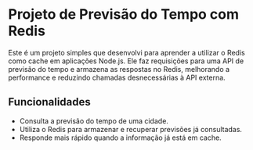 # Projeto de Previsão do Tempo com Redis

Este é um projeto simples que desenvolvi para aprender a utilizar o Redis como cache em aplicações Node.js. Ele faz requisições para uma API de previsão do tempo e armazena as respostas no Redis, melhorando a performance e reduzindo chamadas desnecessárias à API externa.

## Funcionalidades

- Consulta a previsão do tempo de uma cidade.
- Utiliza o Redis para armazenar e recuperar previsões já consultadas.
- Responde mais rápido quando a informação já está em cache.
